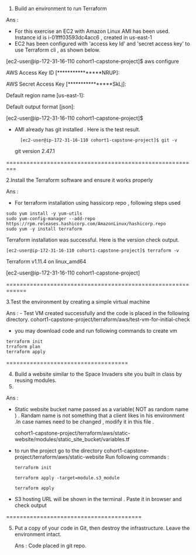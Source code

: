 1. Build an environment to run Terraform

Ans :

   - For this exercise an EC2 with Amazon Linux AMI has been used. Instance id is i-01fff03593dc4acc6 , created in us-east-1
   - EC2 has been configured with 'access key Id' and 'secret access key' to use Terraform cli , as shown below.
             
[ec2-user@ip-172-31-16-110 cohort1-capstone-project]$ aws configure

AWS Access Key ID [****************NRUP]:

AWS Secret Access Key [****************SkLj]:

Default region name [us-east-1]:

Default output format [json]:

[ec2-user@ip-172-31-16-110 cohort1-capstone-project]$


- AMI already has git installed . Here is the test result.

        [ec2-user@ip-172-31-16-110 cohort1-capstone-project]$ git -v
     git version 2.47.1
           
 
=========================================================


2.Install the Terraform software and ensure it works properly

Ans :
   - For terraform installation using hassicorp repo , following steps used

    sudo yum install -y yum-utils     
    sudo yum-config-manager --add-repo https://rpm.releases.hashicorp.com/AmazonLinux/hashicorp.repo
    sudo yum -y install terraform
   
   Terraform installation was successful. Here is the version check output.
     
    [ec2-user@ip-172-31-16-110 cohort1-capstone-project]$ terraform -v
   Terraform v1.11.4 on linux_amd64
   
   [ec2-user@ip-172-31-16-110 cohort1-capstone-project]
     

============================================================

3.Test the environment by creating a simple virtual machine

Ans :
    - Test VM created successfully and the code is placed in the following directory.
    cohort1-capstone-project/terraform/aws/test-vm-for-initial-check
         
   - you may download code and run following commands to create vm

    terraform init
    trraform plan
    terraform apply
     
====================================


4. Build a website similar to the Space Invaders site you built in class by reusing modules.
5. 

Ans :
 - Static website bucket name passed as a variable( NOT as random name ) . Randam name is not something that a client likes in his environment .In case names need to be changed , modify it in this file .
   
     cohort1-capstone-project/terraform/aws/static-website/modules/static_site_bucket/variables.tf
   

 - to run the project go to the directory
    cohort1-capstone-project/terraform/aws/static-website
        Run following commands :
   
       terraform init
   
       terraform apply -target=module.s3_module
   
       terraform apply
   
  - S3 hosting URL will be shown in the terminal . Paste it in browser and check output
    

  
========================================

5. Put a copy of your code in Git, then destroy the infrastructure. Leave the environment intact.
   
   Ans :
      Code placed in git repo.
   
   
